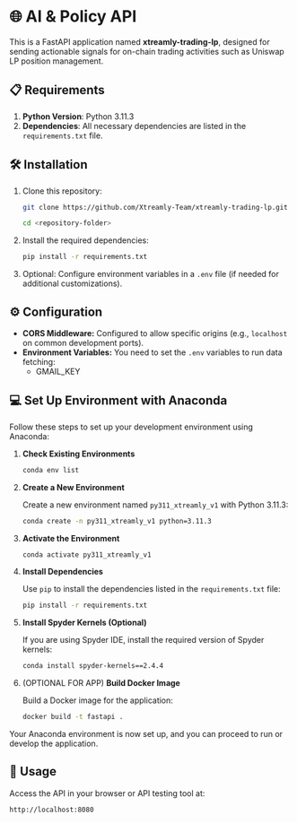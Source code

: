 # 🌐 AI & Policy API

This is a FastAPI application named **xtreamly-trading-lp**, designed for sending actionable signals for on-chain trading activities such as Uniswap LP position management.

## 📋 Requirements

1. **Python Version**: Python 3.11.3
2. **Dependencies**: All necessary dependencies are listed in the `requirements.txt` file.

## 🛠 Installation

1. Clone this repository:

   ```bash
   git clone https://github.com/Xtreamly-Team/xtreamly-trading-lp.git
   ```

   ```bash
   cd <repository-folder>
   ```

2. Install the required dependencies:

   ```bash
   pip install -r requirements.txt
   ```

3. Optional: Configure environment variables in a `.env` file (if needed for additional customizations).

## ⚙️ Configuration

- **CORS Middleware:** Configured to allow specific origins (e.g., `localhost` on common development ports).
- **Environment Variables:** You need to set the `.env` variables to run data fetching:
  - GMAIL_KEY

## 💻 Set Up Environment with Anaconda

Follow these steps to set up your development environment using Anaconda:

1. **Check Existing Environments**

   ```bash
   conda env list
   ```

2. **Create a New Environment**

   Create a new environment named `py311_xtreamly_v1` with Python 3.11.3:

   ```bash
   conda create -n py311_xtreamly_v1 python=3.11.3
   ```

3. **Activate the Environment**

   ```bash
   conda activate py311_xtreamly_v1
   ```

4. **Install Dependencies**

   Use `pip` to install the dependencies listed in the `requirements.txt` file:

   ```bash
   pip install -r requirements.txt
   ```

5. **Install Spyder Kernels (Optional)**

   If you are using Spyder IDE, install the required version of Spyder kernels:

   ```bash
   conda install spyder-kernels==2.4.4
   ```

6. (OPTIONAL FOR APP) **Build Docker Image**

   Build a Docker image for the application:

   ```bash
   docker build -t fastapi .
   ```

Your Anaconda environment is now set up, and you can proceed to run or develop the application.


## 🚀 Usage

Access the API in your browser or API testing tool at:

   ```
   http://localhost:8080
   ```
